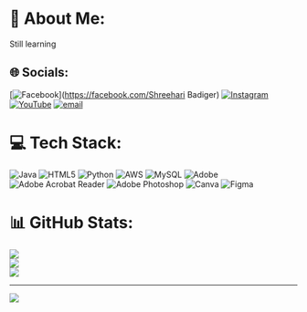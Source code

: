 # 💫 About Me:
Still learning<br> 


## 🌐 Socials:
[![Facebook](https://img.shields.io/badge/Facebook-%231877F2.svg?logo=Facebook&logoColor=white)](https://facebook.com/Shreehari Badiger) [![Instagram](https://img.shields.io/badge/Instagram-%23E4405F.svg?logo=Instagram&logoColor=white)](https://instagram.com/im_un_lucky_37) [![YouTube](https://img.shields.io/badge/YouTube-%23FF0000.svg?logo=YouTube&logoColor=white)](https://youtube.com/@@ShreehariBadiger) [![email](https://img.shields.io/badge/Email-D14836?logo=gmail&logoColor=white)](mailto:shreeharibadiger@gmail.com) 

# 💻 Tech Stack:
![Java](https://img.shields.io/badge/java-%23ED8B00.svg?style=for-the-badge&logo=openjdk&logoColor=white) ![HTML5](https://img.shields.io/badge/html5-%23E34F26.svg?style=for-the-badge&logo=html5&logoColor=white) ![Python](https://img.shields.io/badge/python-3670A0?style=for-the-badge&logo=python&logoColor=ffdd54) ![AWS](https://img.shields.io/badge/AWS-%23FF9900.svg?style=for-the-badge&logo=amazon-aws&logoColor=white) ![MySQL](https://img.shields.io/badge/mysql-4479A1.svg?style=for-the-badge&logo=mysql&logoColor=white) ![Adobe](https://img.shields.io/badge/adobe-%23FF0000.svg?style=for-the-badge&logo=adobe&logoColor=white) ![Adobe Acrobat Reader](https://img.shields.io/badge/Adobe%20Acrobat%20Reader-EC1C24.svg?style=for-the-badge&logo=Adobe%20Acrobat%20Reader&logoColor=white) ![Adobe Photoshop](https://img.shields.io/badge/adobe%20photoshop-%2331A8FF.svg?style=for-the-badge&logo=adobe%20photoshop&logoColor=white) ![Canva](https://img.shields.io/badge/Canva-%2300C4CC.svg?style=for-the-badge&logo=Canva&logoColor=white) ![Figma](https://img.shields.io/badge/figma-%23F24E1E.svg?style=for-the-badge&logo=figma&logoColor=white)
# 📊 GitHub Stats:
![](https://github-readme-stats.vercel.app/api?username=ShreehariBadiger&theme=dark&hide_border=false&include_all_commits=true&count_private=true)<br/>
![](https://nirzak-streak-stats.vercel.app/?user=ShreehariBadiger&theme=dark&hide_border=false)<br/>
![](https://github-readme-stats.vercel.app/api/top-langs/?username=ShreehariBadiger&theme=dark&hide_border=false&include_all_commits=true&count_private=true&layout=compact)

---
[![](https://visitcount.itsvg.in/api?id=ShreehariBadiger&icon=0&color=0)](https://visitcount.itsvg.in)<!-- Proudly created with GPRM ( https://gprm.itsvg.in ) -->
